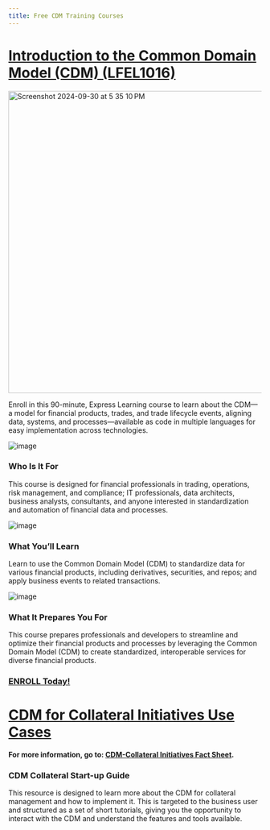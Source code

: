 ```yaml
---
title: Free CDM Training Courses
---
```


# [Introduction to the Common Domain Model (CDM) (LFEL1016)](https://training.linuxfoundation.org/express-learning/introduction-to-the-common-domain-model-cdm-lfel1016/?utm_campaign=Common%20Domain%20Model%20CDM&utm_content=312991265&utm_medium=social&utm_source=linkedin&hss_channel=lcp-18473937)

<img width="600" alt="Screenshot 2024-09-30 at 5 35 10 PM" src="https://github.com/user-attachments/assets/e77e81cf-6aea-492b-8fe4-90b131136b88">

Enroll in this 90-minute, Express Learning course to learn about the CDM—a model for financial products, trades, and trade lifecycle events, aligning data, systems, and processes—available as code in multiple languages for easy implementation across technologies.

![image](https://github.com/user-attachments/assets/164019ba-35e5-446e-879f-cbf2ee2d8b54)
### Who Is It For

This course is designed for financial professionals in trading, operations, risk management, and compliance; IT professionals, data architects, business analysts, consultants, and anyone interested in standardization and automation of financial data and processes.

![image](https://github.com/user-attachments/assets/3f72fe8b-7192-48be-8bff-94b3e8963ac2)
### What You’ll Learn

Learn to use the Common Domain Model (CDM) to standardize data for various financial products, including derivatives, securities, and repos; and apply business events to related transactions.

![image](https://github.com/user-attachments/assets/19dc94e5-e349-4dfb-a011-d79d12c4a837)
### What It Prepares You For

This course prepares professionals and developers to streamline and optimize their financial products and processes by leveraging the Common Domain Model (CDM) to create standardized, interoperable services for diverse financial products.

### [ENROLL Today!](https://training.linuxfoundation.org/express-learning/introduction-to-the-common-domain-model-cdm-lfel1016/?utm_campaign=Common%20Domain%20Model%20CDM&utm_content=312991265&utm_medium=social&utm_source=linkedin&hss_channel=lcp-18473937)

# [CDM for Collateral Initiatives Use Cases](https://www.isda.org/2023/02/16/isda-collateral-initiatives/)

#### For more information, go to: [CDM-Collateral Initiatives Fact Sheet](https://www.isda.org/2023/04/12/cdm-collateral-initiatives-fact-sheet/).

### CDM Collateral Start-up Guide

This resource is designed to learn more about the CDM for collateral management and how to implement it. This is targeted to the business user and structured as a set of short tutorials, giving you the opportunity to interact with the CDM and understand the features and tools available.
